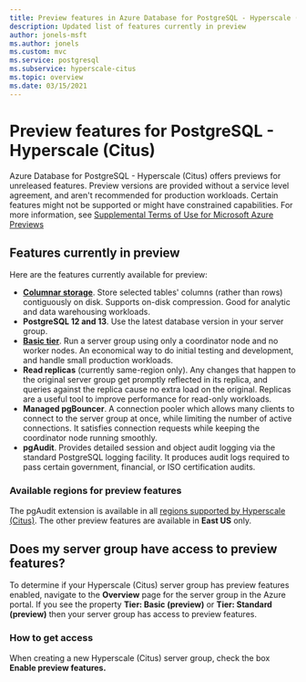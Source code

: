 ```yaml
---
title: Preview features in Azure Database for PostgreSQL - Hyperscale (Citus)
description: Updated list of features currently in preview
author: jonels-msft
ms.author: jonels
ms.custom: mvc
ms.service: postgresql
ms.subservice: hyperscale-citus
ms.topic: overview
ms.date: 03/15/2021
---
```


# Preview features for PostgreSQL - Hyperscale (Citus)

Azure Database for PostgreSQL - Hyperscale (Citus) offers
previews for unreleased features. Preview versions are provided
without a service level agreement, and aren't recommended for
production workloads. Certain features might not be supported or
might have constrained capabilities.  For more information, see
[Supplemental Terms of Use for Microsoft Azure
Previews](https://azure.microsoft.com/support/legal/preview-supplemental-terms/)

## Features currently in preview

Here are the features currently available for preview:

* **[Columnar storage](concepts-hyperscale-columnar.md)**.
  Store selected tables' columns (rather than rows) contiguously
  on disk. Supports on-disk compression. Good for analytic and
  data warehousing workloads.
* **PostgreSQL 12 and 13**. Use the latest database version
  in your server group.
* **[Basic tier](concepts-hyperscale-tiers.md)**. Run a server
  group using only a coordinator node and no worker nodes. An
  economical way to do initial testing and development, and
  handle small production workloads.
* **Read replicas** (currently same-region only). Any changes
  that happen to the original server group get promptly
  reflected in its replica, and queries against the replica
  cause no extra load on the original. Replicas are a useful
  tool to improve performance for read-only workloads.
* **Managed pgBouncer**. A connection pooler which allows
  many clients to connect to the server group at once, while
  limiting the number of active connections. It satisfies
  connection requests while keeping the coordinator node
  running smoothly.
* **pgAudit**. Provides detailed session and object audit
  logging via the standard PostgreSQL logging facility. It
  produces audit logs required to pass certain government,
  financial, or ISO certification audits.

### Available regions for preview features

The pgAudit extension is available in all [regions supported by
Hyperscale
(Citus)](concepts-hyperscale-configuration-options.md#regions).
The other preview features are available in **East US** only.

## Does my server group have access to preview features?

To determine if your Hyperscale (Citus) server group has preview
features enabled, navigate to the **Overview** page for the
server group in the Azure portal. If you see the property
**Tier: Basic (preview)** or **Tier: Standard (preview)** then
your server group has access to preview features.

### How to get access

When creating a new Hyperscale (Citus) server group, check
the box **Enable preview features.**
